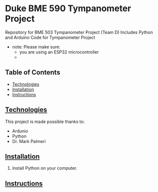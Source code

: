 # Duke BME 590 Tympanometer Project
Repository for BME 503 Tympanometer Project (Team D)
Includes Python and Arduino Code for Tympanometer Project 
* note: Please make sure: 
  * you are using an ESP32 microcontroller
  * 

## Table of Contents
* [Technologies](#technologies)
* [Installation](#installation)
* [Instructions](#instructions)

## [Technologies](#technologies)
This project is made possible thanks to: 
* Ardunio
* Python
* Dr. Mark Palmeri 

## [Installation](#installation)
1. Install Python on your computer. 

## [Instructions](#instructions)


